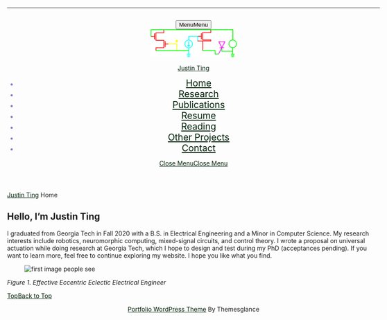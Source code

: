 ---
# Feel free to add content and custom Front Matter to this file.
# To modify the layout, see https://jekyllrb.com/docs/themes/#overriding-theme-defaults

<!-- layout: default
--- -->
<html lang="en-US">
<head>
  <meta charset="UTF-8">
  <meta name="viewport" content="width=device-width">
  <title>Justin Ting</title>
<!-- <link rel='dns-prefetch' href='//fonts.googleapis.com' />
<link rel='dns-prefetch' href='//s.w.org' /> -->
<!-- <link rel="alternate" type="application/rss+xml" title="Justin Ting &raquo; Feed" href="http://sigfyg.github.io/sigfyg/feed/" />
<link rel="alternate" type="application/rss+xml" title="Justin Ting &raquo; Comments Feed" href="http://sigfyg.github.io/sigfyg/comments/feed/" />
		<script type="text/javascript">
			window._wpemojiSettings = {"baseUrl":"https:\/\/s.w.org\/images\/core\/emoji\/13.0.1\/72x72\/","ext":".png","svgUrl":"https:\/\/s.w.org\/images\/core\/emoji\/13.0.1\/svg\/","svgExt":".svg","source":{"concatemoji":"http:\/\/sigfyg.github.io\/sigfyg\/wp-includes\/js\/wp-emoji-release.min.js?ver=5.6"}};
			!function(e,a,t){var r,n,o,i,p=a.createElement("canvas"),s=p.getContext&&p.getContext("2d");function c(e,t){var a=String.fromCharCode;s.clearRect(0,0,p.width,p.height),s.fillText(a.apply(this,e),0,0);var r=p.toDataURL();return s.clearRect(0,0,p.width,p.height),s.fillText(a.apply(this,t),0,0),r===p.toDataURL()}function l(e){if(!s||!s.fillText)return!1;switch(s.textBaseline="top",s.font="600 32px Arial",e){case"flag":return!c([127987,65039,8205,9895,65039],[127987,65039,8203,9895,65039])&&(!c([55356,56826,55356,56819],[55356,56826,8203,55356,56819])&&!c([55356,57332,56128,56423,56128,56418,56128,56421,56128,56430,56128,56423,56128,56447],[55356,57332,8203,56128,56423,8203,56128,56418,8203,56128,56421,8203,56128,56430,8203,56128,56423,8203,56128,56447]));case"emoji":return!c([55357,56424,8205,55356,57212],[55357,56424,8203,55356,57212])}return!1}function d(e){var t=a.createElement("script");t.src=e,t.defer=t.type="text/javascript",a.getElementsByTagName("head")[0].appendChild(t)}for(i=Array("flag","emoji"),t.supports={everything:!0,everythingExceptFlag:!0},o=0;o<i.length;o++)t.supports[i[o]]=l(i[o]),t.supports.everything=t.supports.everything&&t.supports[i[o]],"flag"!==i[o]&&(t.supports.everythingExceptFlag=t.supports.everythingExceptFlag&&t.supports[i[o]]);t.supports.everythingExceptFlag=t.supports.everythingExceptFlag&&!t.supports.flag,t.DOMReady=!1,t.readyCallback=function(){t.DOMReady=!0},t.supports.everything||(n=function(){t.readyCallback()},a.addEventListener?(a.addEventListener("DOMContentLoaded",n,!1),e.addEventListener("load",n,!1)):(e.attachEvent("onload",n),a.attachEvent("onreadystatechange",function(){"complete"===a.readyState&&t.readyCallback()})),(r=t.source||{}).concatemoji?d(r.concatemoji):r.wpemoji&&r.twemoji&&(d(r.twemoji),d(r.wpemoji)))}(window,document,window._wpemojiSettings);
		</script> -->
<style type="text/css">
img.wp-smiley,
img.emoji {
	display: inline !important;
	border: none !important;
	box-shadow: none !important;
	height: 1em !important;
	width: 1em !important;
	margin: 0 .07em !important;
	vertical-align: -0.1em !important;
	background: none !important;
	padding: 0 !important;
}

</style>
<!-- <link rel='stylesheet' id='wp-block-library-css'  href='wp-includes/css/dist/block-library/style.min.css?ver=5.6' type='text/css' media='all' /> -->
<link rel='stylesheet' id='wp-block-library-css'  href='wp-includes/css/dist/block-library/style.min.css' type='text/css' media='all' />
<link rel='stylesheet' id='wp-block-library-theme-css'  href='wp-includes/css/dist/block-library/theme.min.css' type='text/css' media='all' />
<!-- <link rel='stylesheet' id='raratheme-companion-css'  href='wp-content/plugins/raratheme-companion/public/css/raratheme-companion-public.min.css' type='text/css' media='all' /> -->
<link rel='stylesheet' id='multipurpose-portfolio-font-css'  href='//fonts.googleapis.com/css?family=Staatliches%7CKalam%3A300%2C400%2C700%7CPT+Sans%3A300%2C400%2C600%2C700%2C800%2C900%7CRoboto%3A400%2C700%7CRoboto+Condensed%3A400%2C700%7COpen+Sans%7COverpass%7CMontserrat%3A300%2C400%2C600%2C700%2C800%2C900%7CPlayball%3A300%2C400%2C600%2C700%2C800%2C900%7CAlegreya%3A300%2C400%2C600%2C700%2C800%2C900%7CJulius+Sans+One%7CArsenal%7CSlabo%7CLato%7COverpass+Mono%7CSource+Sans+Pro%7CRaleway%7CMerriweather%7CDroid+Sans%7CRubik%7CLora%7CUbuntu%7CCabin%7CArimo%7CPlayfair+Display%7CQuicksand%7CPadauk%7CMuli%7CInconsolata%7CBitter%7CPacifico%7CIndie+Flower%7CVT323%7CDosis%7CFrank+Ruhl+Libre%7CFjalla+One%7COxygen%7CArvo%7CNoto+Serif%7CLobster%7CCrimson+Text%7CYanone+Kaffeesatz%7CAnton%7CLibre+Baskerville%7CBree+Serif%7CGloria+Hallelujah%7CJosefin+Sans%7CAbril+Fatface%7CVarela+Round%7CVampiro+One%7CShadows+Into+Light%7CCuprum%7CRokkitt%7CVollkorn%7CFrancois+One%7COrbitron%7CPatua+One%7CAcme%7CSatisfy%7CJosefin+Slab%7CQuattrocento+Sans%7CArchitects+Daughter%7CRusso+One%7CMonda%7CRighteous%7CLobster+Two%7CHammersmith+One%7CCourgette%7CPermanent+Marker%7CCherry+Swash%7CCormorant+Garamond%7CPoiret+One%7CBenchNine%7CEconomica%7CHandlee%7CCardo%7CAlfa+Slab+One%7CAveria+Serif+Libre%7CCookie%7CChewy%7CGreat+Vibes%7CComing+Soon%7CPhilosopher%7CDays+One%7CKanit%7CShrikhand%7CTangerine%7CIM+Fell+English+SC%7CBoogaloo%7CBangers%7CFredoka+One%7CBad+Script%7CVolkhov%7CShadows+Into+Light+Two%7CMarck+Script%7CSacramento%7CUnica+One%7CNoto+Sans%3A400%2C400i%2C700%2C700i&#038;ver=5.6' type='text/css' media='all' />
<link rel='stylesheet' id='bootstrap-css'  href='wp-content/themes/multipurpose-portfolio/css/bootstrap.css' type='text/css' media='all' />
<link rel='stylesheet' id='multipurpose-portfolio-basic-style-css'  href='wp-content/themes/multipurpose-portfolio/style.css' type='text/css' media='all' />
<style id='multipurpose-portfolio-basic-style-inline-css' type='text/css'>

		p,span{
		    color:#000000!important;
		    font-family: Arimo;
		    font-size: ;
		}
		a{
		    color:#002108!important;
		    font-family: ;
		}
		li{
		    color:#847ac9!important;
		    font-family: ;
		}
		h1{
		    color:#c6c6c6!important;
		    font-family: !important;
		    font-size: 0!important;
		}
		h2{
		    color:!important;
		    font-family: !important;
		    font-size: 20!important;
		}
		h3{
		    color:#0a0606!important;
		    font-family: Crimson Text!important;
		    font-size: 10!important;
		}
		h4{
		    color:!important;
		    font-family: !important;
		    font-size: 0!important;
		}
		h5{
		    color:!important;
		    font-family: !important;
		    font-size: 0!important;
		}
		h6{
		    color:!important;
		    font-family: !important;
		    font-size: 0!important;
		}
	
 a.button, #footer input[type="submit"], input[type="submit"], .nav-menu ul ul a, .logo, .read-more a, .post-info, h1.page-title, h1.search-title, .blogbtn a, .footerinner .tagcloud a:hover, .woocommerce span.onsale, .woocommerce #respond input#submit, .woocommerce a.button, .woocommerce button.button, .woocommerce input.button,.woocommerce #respond input#submit.alt, .woocommerce a.button.alt, .woocommerce button.button.alt, .woocommerce input.button.alt, nav.woocommerce-MyAccount-navigation ul li, #comments input[type="submit"].submit, #sidebar h3, #sidebar input[type="submit"], #sidebar .tagcloud a:hover, .pagination a:hover, .pagination .current, span.meta-nav, #comments a.comment-reply-link, .tags a:hover, .woocommerce-product-search button, .back-to-top, .woocommerce .widget_price_filter .ui-slider-horizontal .ui-slider-range, .woocommerce .widget_price_filter .ui-slider .ui-slider-handle, .woocommerce nav.woocommerce-pagination ul li a:hover, .woocommerce nav.woocommerce-pagination ul li span.current{background-color: #000a00;}.woocommerce .widget_shopping_cart .buttons a:hover, .woocommerce.widget_shopping_cart .buttons a:hover, .woocommerce .widget_price_filter .price_slider_amount .button:hover{background-color: #000a00 !important;} a, a:hover, .social-icon i:hover, input.search-field,  #footer h3, .woocommerce-message::before,  span.post-title, .tags a i, .woocommerce nav.woocommerce-pagination ul li a, .woocommerce nav.woocommerce-pagination ul li span{color: #000a00;} 
		@media screen and (max-width:1000px){
			.nav-menu ul li a:hover{border-left-color: #000a00;} 
			.nav-menu ul li a:hover{color: #000a00;} 
		} .nav-menu ul ul a:hover{border-left-color: #000a00;} .back-to-top::before{border-bottom-color: #000a00;}  input.search-field, .blog-sec, .inner, .woocommerce-message, .woocommerce ul.products li.product, .woocommerce-page ul.products li.product, #sidebar .widget, .pagination a:hover, .pagination .current, .tags a:hover, .nav-menu ul ul, .woocommerce nav.woocommerce-pagination ul li a, .woocommerce nav.woocommerce-pagination ul li span{border-color: #000a00;}body{max-width: 100%;}#banner img{opacity:0.9}#banner .banner-box{text-align:right;}#banner .banner-box{left: auto; right:9%;}#banner .social-media{right:auto; left: 10%;}@media screen and (max-width: 720px) and (min-width: 320px){#banner .banner-box{width:auto; }#banner .social-media{right: 10%; left:auto; text-align:right;}} 
/*		.tg-loader{border-color: #8224e3;}  
		.tg-loader-inner, .preloader .preloader-container .animated-preloader, .preloader .preloader-container .animated-preloader:before{background-color: #8224e3;}  
		#overlayer, .preloader{background-color: #ffffff;}  */
		.page-template-custom-front-page #header{top: 10px;} .blogbtn a, .read-more a, #comments input[type="submit"].submit{border-radius: 0px;}#footer .copyright p{text-align: center;}#footer .copyright p{font-size: px;}.page-template-custom-front-page #header{position: static; background-color:#efefef; padding: 10px 0;}.top-bar, .page-template-custom-front-page .top-bar{padding-top: px; padding-bottom: 10px; }.woocommerce ul.products li.product, .woocommerce-page ul.products li.product{padding-top: 10px; padding-bottom: 10px; padding-left: 10px; padding-right: 10px;}.woocommerce ul.products li.product .button, .woocommerce div.product form.cart .button, a.button.wc-forward, .woocommerce .cart .button, .woocommerce .cart input.button, .woocommerce #payment #place_order, .woocommerce-page #payment #place_order, button.woocommerce-button.button.woocommerce-form-login__submit, .woocommerce button.button:disabled, .woocommerce button.button:disabled[disabled]{padding-top: 10px; padding-bottom: 10px; padding-left: 15px; padding-right: 15px;}.woocommerce span.onsale {border-radius: 50px;}.woocommerce ul.products li.product .onsale{ left:auto; right:0;}#banner img {opacity: 1;}#banner {background-color: #ffffff;}#comments textarea{ width:100%;}.footerinner{background: url(wp-content/uploads/2021/01/electrons.jpg);} .fixed-header{ padding-top: px; padding-bottom: px}.nav-menu li a{font-size: 21px;}#page-site-header{background-image: url(wp-content/uploads/2021/01/cropped-neuron-scaled-1.jpg); background-size: cover;}

        #header{
			background-image:url('wp-content/uploads/2021/01/cropped-neuron-scaled-1.jpg');
			background-position: center top;
		}
</style>

<link rel='stylesheet' id='font-awesome-css'  href='wp-content/themes/multipurpose-portfolio/css/fontawesome-all.css' type='text/css' media='all' />
<link rel='stylesheet' id='block-style-css'  href='wp-content/themes/multipurpose-portfolio/css/blocks-style.css' type='text/css' media='all' />
<!-- <link rel='stylesheet' id='animate-css'  href='wp-content/themes/multipurpose-portfolio/css/animate.css' type='text/css' media='all' /> -->

<!-- <script type='text/javascript' src='wp-includes/js/jquery/jquery.min.js?ver=3.5.1' id='jquery-core-js'></script>
<script type='text/javascript' src='wp-includes/js/jquery/jquery-migrate.min.js?ver=3.3.2' id='jquery-migrate-js'></script>
<script type='text/javascript' src='wp-content/themes/multipurpose-portfolio/js/custom.js?ver=5.6' id='multipurpose-portfolio-customscripts-js'></script>
<script type='text/javascript' src='http://sigfyg.github.io/sigfyg/wp-content/themes/multipurpose-portfolio/js/bootstrap.js?ver=5.6' id='bootstrap-js'></script> -->

<link rel="https://api.w.org/" href="wp-json" /><link rel="alternate" type="application/json" href="http://sigfyg.github.io/sigfyg/wp-json/wp/v2/pages/33" /><link rel="EditURI" type="application/rsd+xml" title="RSD" href="http://sigfyg.github.io/sigfyg/xmlrpc.php?rsd" />
<link rel="wlwmanifest" type="application/wlwmanifest+xml" href="http://sigfyg.github.io/sigfyg/wp-includes/wlwmanifest.xml" /> 
<meta name="generator" content="WordPress 5.6" />
<link rel="canonical" href="http://sigfyg.github.io/sigfyg/" />
<link rel='shortlink' href='http://sigfyg.github.io/sigfyg/' />
<link rel="alternate" type="application/json+oembed" href="http://sigfyg.github.io/sigfyg/wp-json/oembed/1.0/embed?url=http%3A%2F%2Fhttp://sigfyg.github.io/sigfyg%2F" />
<link rel="alternate" type="text/xml+oembed" href="http://sigfyg.github.io/sigfyg/wp-json/oembed/1.0/embed?url=http%3A%2F%2Fhttp://sigfyg.github.io/sigfyg%2F&#038;format=xml" />

<style type="text/css">.recentcomments a{display:inline !important;padding:0 !important;margin:0 !important;}</style><style type="text/css" id="custom-background-css">

body.custom-background { background-color: #fcfcfc; }
</style>
<link rel="icon" href="wp-content/uploads/2021/01/cropped-ppic_transparent-1-32x32.png" sizes="32x32" />
<link rel="icon" href="wp-content/uploads/2021/01/cropped-ppic_transparent-1-192x192.png" sizes="192x192" />
<link rel="apple-touch-icon" href="wp-content/uploads/2021/01/cropped-ppic_transparent-1-180x180.png" />
<meta name="msapplication-TileImage" content="wp-content/uploads/2021/01/cropped-ppic_transparent-1-270x270.png" />

</head>
<body class="home page-template-default page page-id-33 custom-background wp-custom-logo">
		
<!-- <div id="overlayer"></div>
<span class="tg-loader">
	<span class="tg-loader-inner"></span>
</span> -->
<header role="banner">
<!-- <a class="screen-reader-text skip-link" href="#maincontent">Skip to content<span class="screen-reader-text">Skip to content</span></a> -->
	<div class="toggle-menu responsive-menu">
	     <button role="tab" class="mobiletoggle"><i class="fas fa-bars"></i>Menu<span class="screen-reader-text">Menu</span></button>
	</div>
<div id="header">
	<div class="container">
		<div class="row m-0">
			<div class="col-lg-3 col-md-4 pr-0">
				<div class="logo">
				   <div class="site-logo">
						<style>
							.custom-logo {
							height: 64px;
							max-height: 240px;
							max-width: 240px;
							width: 199px;
							}
						</style>
						<a href="http://sigfyg.github.io/sigfyg/" class="custom-logo-link" rel="home" aria-current="page"><img width="240" height="77" src="wp-content/uploads/2021/01/cropped-banner_transparent-1.png" class="custom-logo" alt="Justin Ting" /></a>
					</div>
					<p class="site-title"><a href="http://sigfyg.github.io/sigfyg/" rel="home">Justin Ting</a></p>
				</div>
			</div>
				<div class="col-lg-9 col-md-8 pl-0">
					<div class="after-logo close-sticky">
						<div class="row">
						    <div class="col-lg-12 col-md-11">
						        <div id="sidelong-menu" class="nav side-nav">
						            <nav id="primary-site-navigation" class="nav-menu" role="navigation" aria-label="Top Menu">
						              <div class="main-menu-navigation clearfix"><ul id="menu-main-menu" class="clearfix mobile_nav"><li id="menu-item-62" class="menu-item menu-item-type-post_type menu-item-object-page menu-item-home current-menu-item page_item page-item-33 current_page_item menu-item-62"><a href="http://sigfyg.github.io/sigfyg/" aria-current="page">Home</a></li>
<li id="menu-item-67" class="menu-item menu-item-type-post_type menu-item-object-page menu-item-67"><a href="research">Research</a></li>
<li id="menu-item-65" class="menu-item menu-item-type-post_type menu-item-object-page menu-item-65"><a href="publications">Publications</a></li>
<li id="menu-item-68" class="menu-item menu-item-type-post_type menu-item-object-page menu-item-68"><a href="resume">Resume</a></li>
<li id="menu-item-66" class="menu-item menu-item-type-post_type menu-item-object-page menu-item-66"><a href="reading">Reading</a></li>
<li id="menu-item-64" class="menu-item menu-item-type-post_type menu-item-object-page menu-item-64"><a href="other-projects">Other Projects</a></li>
<li id="menu-item-63" class="menu-item menu-item-type-post_type menu-item-object-page menu-item-63"><a href="contact">Contact</a></li>
</ul></div>						                    <a href="javascript:void(0)" class="closebtn responsive-menu">Close Menu<i class="fas fa-times-circle"></i><span class="screen-reader-text">Close Menu</span></a>
						                </nav>
						            </div>
						    	</div>
						 	</div>
						</div>
					</div>
				</div>
			</div>
		</div>
	</header>

	

<main id="maincontent" role="main" class="main-wrap-box">
    <div class="container">
                                    <div id="wrapper">
                    <div class="feature-box">
                        <div class="bradcrumbs">
                            <a href="http://sigfyg.github.io/sigfyg/">Justin Ting</a> Home                        </div>
                    </div>
                    <div class="feature-box">
                        <h1>Home</h1>
                                                <div class="entry-content">
                            
<h2>Hello, I&#8217;m Justin Ting</h2>



<div class="wp-block-columns">
<div class="wp-block-column">
<p>I graduated from Georgia Tech in Fall 2020 with a B.S. in Electrical Engineering and a Minor in Computer Science. My research interests include robotics, neuromorphic computing, mixed-signal circuits, and control theory. I wrote a proposal on universal actuation while doing research at Georgia Tech, which I hope to design and test during my PhD (acceptances pending). If you want to learn more, feel free to continue exploring my website. I hope you like what you find.</p>
</div>



<div class="wp-block-column">
<figure class="wp-block-image size-large"><img loading="lazy" width="768" height="1024" src="wp-content/uploads/2021/01/IMG_0589-768x1024.jpg" alt="first image people see" class="wp-image-32" srcset="wp-content/uploads/2021/01/IMG_0589-768x1024.jpg 768w, wp-content/uploads/2021/01/IMG_0589-225x300.jpg 225w, wp-content/uploads/2021/01/IMG_0589-600x800.jpg 600w, wp-content/uploads/2021/01/IMG_0589.jpg 971w" sizes="(max-width: 768px) 100vw, 768px" /></figure>



<p><em>Figure 1. Effective Eccentric Eclectic Electrical Engineer</em></p>
</div>
</div>
</div>
</div>
                           
<div class="clear"></div>   
    <div class="feature-box">
    </div> 
</div>
</div>
</main>


<a href="#content" class="back-to-top scroll-right">Top<span class="screen-reader-text">Back to Top</span></a>
  <footer role="contentinfo" id="footer">
      <div class="inner">
    <div class="container">
      <div class="copyright">
        <p><a href=https://www.themesglance.com/themes/free-wordpress-portfolio-themes/ target='_blank'>Portfolio WordPress Theme</a> By Themesglance</p>
      </div>
    </div>
  </div>
</footer>
<!-- <script type='text/javascript' src='wp-content/plugins/raratheme-companion/public/js/isotope.pkgd.min.js?ver=3.0.5' id='isotope-pkgd-js'></script> -->
<script type='text/javascript' src='wp-includes/js/imagesloaded.min.js?ver=4.1.4' id='imagesloaded-js'></script>
<script type='text/javascript' src='wp-includes/js/masonry.min.js?ver=4.2.2' id='masonry-js'></script>
<!-- <script type='text/javascript' src='wp-content/plugins/raratheme-companion/public/js/raratheme-companion-public.min.js?ver=1.3.6' id='raratheme-companion-js'></script>
<script type='text/javascript' src='wp-content/plugins/raratheme-companion/public/js/fontawesome/all.min.js?ver=5.6.3' id='all-js'></script>
<script type='text/javascript' src='wp-content/plugins/raratheme-companion/public/js/fontawesome/v4-shims.min.js?ver=5.6.3' id='v4-shims-js'></script> -->
<script type='text/javascript' src='wp-content/themes/multipurpose-portfolio/js/jquery.superfish.js?ver=5.6' id='jquery-superfish-js'></script>
<script type='text/javascript' src='wp-includes/js/wp-embed.min.js?ver=5.6' id='wp-embed-js'></script>
</body>
</html>
